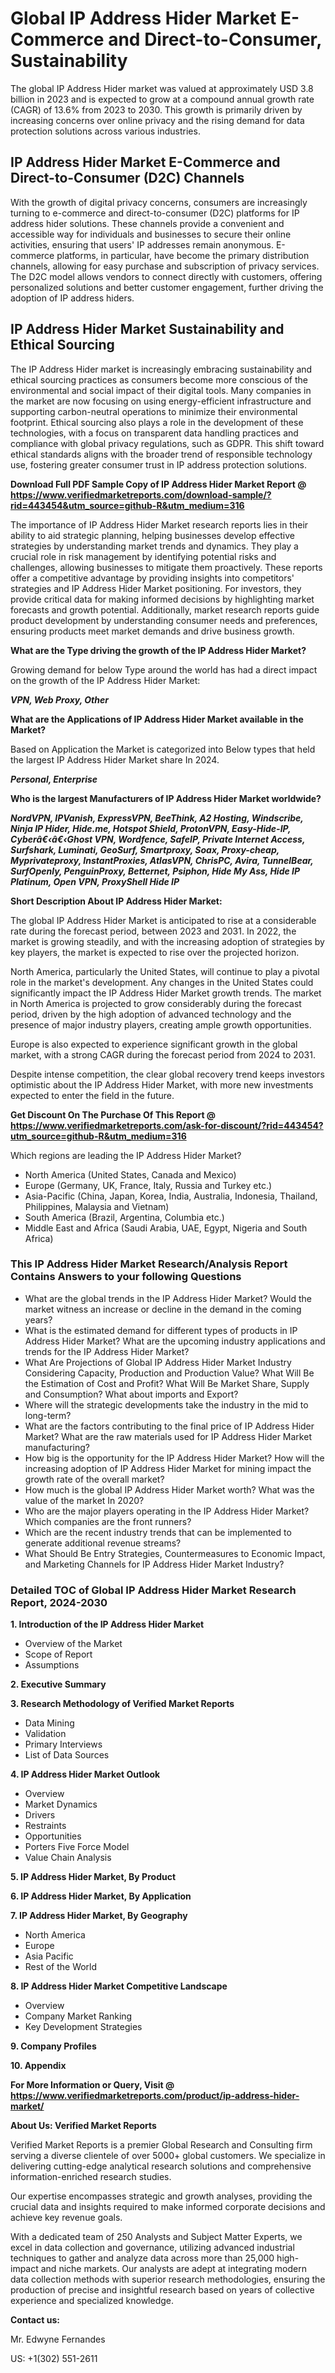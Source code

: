 <h1>Global IP Address Hider Market E-Commerce and Direct-to-Consumer, Sustainability</h1><p class=""><p>The global IP Address Hider market was valued at approximately USD 3.8 billion in 2023 and is expected to grow at a compound annual growth rate (CAGR) of 13.6% from 2023 to 2030. This growth is primarily driven by increasing concerns over online privacy and the rising demand for data protection solutions across various industries.</p><h2>IP Address Hider Market E-Commerce and Direct-to-Consumer (D2C) Channels</h2><p>With the growth of digital privacy concerns, consumers are increasingly turning to e-commerce and direct-to-consumer (D2C) platforms for IP address hider solutions. These channels provide a convenient and accessible way for individuals and businesses to secure their online activities, ensuring that users' IP addresses remain anonymous. E-commerce platforms, in particular, have become the primary distribution channels, allowing for easy purchase and subscription of privacy services. The D2C model allows vendors to connect directly with customers, offering personalized solutions and better customer engagement, further driving the adoption of IP address hiders.</p><h2>IP Address Hider Market Sustainability and Ethical Sourcing</h2><p>The IP Address Hider market is increasingly embracing sustainability and ethical sourcing practices as consumers become more conscious of the environmental and social impact of their digital tools. Many companies in the market are now focusing on using energy-efficient infrastructure and supporting carbon-neutral operations to minimize their environmental footprint. Ethical sourcing also plays a role in the development of these technologies, with a focus on transparent data handling practices and compliance with global privacy regulations, such as GDPR. This shift toward ethical standards aligns with the broader trend of responsible technology use, fostering greater consumer trust in IP address protection solutions.</p></p><p class=""><strong>Download Full PDF Sample Copy of IP Address Hider Market Report @ <a href="https://www.verifiedmarketreports.com/download-sample/?rid=443454&utm_source=github-R&utm_medium=316" target="_blank">https://www.verifiedmarketreports.com/download-sample/?rid=443454&utm_source=github-R&utm_medium=316</a></strong></p><p>The importance of&nbsp;IP Address Hider Market research reports lies in their ability to aid strategic planning, helping businesses develop effective strategies by understanding market trends and dynamics. They play a crucial role in risk management by identifying potential risks and challenges, allowing businesses to mitigate them proactively. These reports offer a competitive advantage by providing insights into competitors' strategies and IP Address Hider Market positioning. For investors, they provide critical data for making informed decisions by highlighting market forecasts and growth potential. Additionally, market research reports guide product development by understanding consumer needs and preferences, ensuring products meet market demands and drive business growth.</p><p><strong>What are the&nbsp;Type driving the growth of the IP Address Hider Market?</strong></p><p id="" class="">Growing demand for below Type around the world has had a direct impact on the growth of the IP Address Hider Market:</p><p class=""><em><strong>VPN, Web Proxy, Other</strong></em></p><p class=""><strong>What are the&nbsp;Applications&nbsp;of IP Address Hider Market available in the Market?</strong></p><p id="" class="">Based on Application the Market is categorized into Below types that held the largest IP Address Hider Market share In 2024.</p><p class=""><em><strong>Personal, Enterprise</strong></em></p><p class=""><strong>Who is the largest Manufacturers of IP Address Hider Market worldwide?</strong></p><p><em><strong>NordVPN, IPVanish, ExpressVPN, BeeThink, A2 Hosting, Windscribe, Ninja IP Hider, Hide.me, Hotspot Shield, ProtonVPN, Easy-Hide-IP, Cyberâ€‹â€‹Ghost VPN, Wordfence, SafeIP, Private Internet Access, Surfshark, Luminati, GeoSurf, Smartproxy, Soax, Proxy-cheap, Myprivateproxy, InstantProxies, AtlasVPN, ChrisPC, Avira, TunnelBear, SurfOpenly, PenguinProxy, Betternet, Psiphon, Hide My Ass, Hide IP Platinum, Open VPN, ProxyShell Hide IP</strong></em></p><p id="" class=""><strong>Short Description About IP Address Hider Market:</strong></p><p>The global IP Address Hider Market is anticipated to rise at a considerable rate during the forecast period, between 2023 and 2031. In 2022, the market is growing steadily, and with the increasing adoption of strategies by key players, the market is expected to rise over the projected horizon.</p><p>North America, particularly the United States, will continue to play a pivotal role in the market's development. Any changes in the United States could significantly impact the IP Address Hider Market growth trends. The market in North America is projected to grow considerably during the forecast period, driven by the high adoption of advanced technology and the presence of major industry players, creating ample growth opportunities.</p><p>Europe is also expected to experience significant growth in the global market, with a strong CAGR during the forecast period from 2024 to 2031.</p><p>Despite intense competition, the clear global recovery trend keeps investors optimistic about the IP Address Hider Market, with more new investments expected to enter the field in the future.</p><p id="" class=""><strong>Get Discount On The Purchase Of This Report @ <a href="https://www.verifiedmarketreports.com/ask-for-discount/?rid=443454?utm_source=github-R&utm_medium=316" target="_blank">https://www.verifiedmarketreports.com/ask-for-discount/?rid=443454?utm_source=github-R&utm_medium=316</a></strong></p><p class="">Which regions are leading the IP Address Hider Market?</p><ul><li>North America (United States, Canada and Mexico)</li><li>Europe (Germany, UK, France, Italy, Russia and Turkey etc.)</li><li>Asia-Pacific (China, Japan, Korea, India, Australia, Indonesia, Thailand, Philippines, Malaysia and Vietnam)</li><li>South America (Brazil, Argentina, Columbia etc.)</li><li>Middle East and Africa (Saudi Arabia, UAE, Egypt, Nigeria and South Africa)</li></ul><h3 id="" class="">This IP Address Hider Market Research/Analysis Report Contains Answers to your following Questions</h3><ul><li>What are the global trends in the IP Address Hider Market? Would the market witness an increase or decline in the demand in the coming years?</li><li>What is the estimated demand for different types of products in IP Address Hider Market? What are the upcoming industry applications and trends for the IP Address Hider Market?</li><li>What Are Projections of Global IP Address Hider Market Industry Considering Capacity, Production and Production Value? What Will Be the Estimation of Cost and Profit? What Will Be Market Share, Supply and Consumption? What about imports and Export?</li><li>Where will the strategic developments take the industry in the mid to long-term?</li><li>What are the factors contributing to the final price of IP Address Hider Market? What are the raw materials used for IP Address Hider Market manufacturing?</li><li>How big is the opportunity for the IP Address Hider Market? How will the increasing adoption of IP Address Hider Market for mining impact the growth rate of the overall market?</li><li>How much is the global IP Address Hider Market worth? What was the value of the market In 2020?</li><li>Who are the major players operating in the IP Address Hider Market? Which companies are the front runners?</li><li>Which are the recent industry trends that can be implemented to generate additional revenue streams?</li><li>What Should Be Entry Strategies, Countermeasures to Economic Impact, and Marketing Channels for IP Address Hider Market Industry?</li></ul><h3 id="" class="">Detailed TOC of Global IP Address Hider Market Research Report, 2024-2030</h3><p id="" class=""><strong>1. Introduction of the IP Address Hider Market</strong></p><ul><li>Overview of the Market</li><li>Scope of Report</li><li>Assumptions</li></ul><p id="" class=""><strong>2. Executive Summary</strong></p><p id="" class=""><strong>3. Research Methodology of Verified Market Reports</strong></p><ul><li>Data Mining</li><li>Validation</li><li>Primary Interviews</li><li>List of Data Sources</li></ul><p id="" class=""><strong>4. IP Address Hider Market Outlook</strong></p><ul><li>Overview</li><li>Market Dynamics</li><li>Drivers</li><li>Restraints</li><li>Opportunities</li><li>Porters Five Force Model</li><li>Value Chain Analysis</li></ul><p id="" class=""><strong>5. IP Address Hider Market, By Product</strong></p><p id="" class=""><strong>6. IP Address Hider Market, By Application</strong></p><p id="" class=""><strong>7. IP Address Hider Market, By Geography</strong></p><ul><li>North America</li><li>Europe</li><li>Asia Pacific</li><li>Rest of the World</li></ul><p id="" class=""><strong>8. IP Address Hider Market Competitive Landscape</strong></p><ul><li>Overview</li><li>Company Market Ranking</li><li>Key Development Strategies</li></ul><p id="" class=""><strong>9. Company Profiles</strong></p><p id="" class=""><strong>10. Appendix</strong></p><p id="" class=""><strong>For More Information or Query, Visit @ <a href="https://www.verifiedmarketreports.com/product/ip-address-hider-market/" target="_blank">https://www.verifiedmarketreports.com/product/ip-address-hider-market/</a></strong></p><p id="" class=""><strong>About Us: Verified Market Reports</strong></p><p id="" class="">Verified Market Reports is a premier Global Research and Consulting firm serving a diverse clientele of over 5000+ global customers. We specialize in delivering cutting-edge analytical research solutions and comprehensive information-enriched research studies.</p><p id="" class="">Our expertise encompasses strategic and growth analyses, providing the crucial data and insights required to make informed corporate decisions and achieve key revenue goals.</p><p id="" class="">With a dedicated team of 250 Analysts and Subject Matter Experts, we excel in data collection and governance, utilizing advanced industrial techniques to gather and analyze data across more than 25,000 high-impact and niche markets. Our analysts are adept at integrating modern data collection methods with superior research methodologies, ensuring the production of precise and insightful research based on years of collective experience and specialized knowledge.</p><p id="" class=""><strong>Contact us:</strong></p><p id="" class="">Mr. Edwyne Fernandes</p><p id="" class="">US: +1(302) 551-2611</p>
